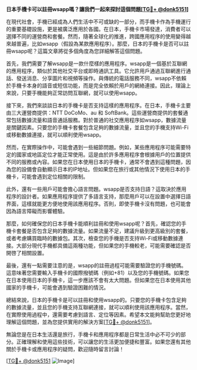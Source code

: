 **日本手機卡可以註冊wsapp嗎？讓我們一起來探討這個問題[[TG💪+ @donk5151](https://t.me/s/donk5151)]**

在現代社會，手機已經成為人們生活中不可或缺的一部分，而手機卡作為手機運行的重要基礎設施，更是被廣泛應用於各國。在日本，手機卡市場發達，消費者可以選擇不同的運營商和套餐。然而，隨著全球化的推進，跨國應用程序的使用變得越來越普遍，比如wsapp（假設為某款應用程序）。那麼，日本的手機卡是否可以註冊wsapp呢？這篇文章將從多個角度為您詳細解答這個問題。

首先，我們需要了解wsapp是一款什麼樣的應用程序。wsapp是一個基於互聯網的應用程序，類似於其他社交平台或即時通訊工具。它允許用戶通過互聯網進行通話、發送消息、分享圖片和視頻等操作。與傳統的電話服務不同，wsapp不依賴於手機卡本身的語音或短信功能，而是完全依賴於用戶的網絡連接。因此，理論上來說，只要手機能夠正常訪問互聯網，就可以使用wsapp。

接下來，我們來談談日本的手機卡是否支持這樣的應用程序。在日本，手機卡主要由三大運營商提供：NTT DoCoMo、au 和 SoftBank。這些運營商提供的套餐通常包括數據流量和語音通話服務。對於普通的社交應用程序如wsapp，數據流量是關鍵因素。只要您的手機卡套餐包含足夠的數據流量，並且您的手機支持Wi-Fi或移動數據連接，就可以順利使用wsapp。

然而，在實際操作中，可能會遇到一些細節問題。例如，某些應用程序可能需要特定的國家或地區定位才能正常使用。這是由於許多應用程序會根據用戶的位置提供不同的服務或內容。如果您在日本使用日本的手機卡，通常不會遇到這種問題，因為您的設備會自動顯示日本的IP地址。但如果您在旅行或其他情況下使用日本的手機卡，可能會遇到定位相關的限制。

此外，還有一些用戶可能會擔心語言問題。wsapp是否支持日語？這取決於應用程序的設計者。如果應用程序提供了多語言支持，那麼用戶可以在設置中選擇日語界面，這樣就能更方便地使用該應用程序。否則，即使手機卡沒有問題，也可能會因為語言障礙而影響體驗。

那麼，如何確保您的日本手機卡能順利註冊和使用wsapp呢？首先，確認您的手機卡套餐是否包含足夠的數據流量。如果流量不足，建議升級到更高級別的套餐，或者考慮購買臨時的數據包。其次，檢查您的手機是否支持Wi-Fi或移動數據連接。大部分現代手機都具備這兩種功能，但如果您的手機較老，可能需要確認是否開啓了相關設置。

最後，還有一點需要注意的是，wsapp的註冊過程可能需要驗證您的手機號碼。這意味著您需要輸入手機卡的國際撥號碼（例如+81）以及您的手機號碼。如果您在日本使用日本的手機卡，這一步應該不會有太大問題。但如果您在日本使用其他國家的手機卡，可能會遇到驗證困難的情況。

總結來說，日本的手機卡是可以註冊和使用wsapp的。只要您的手機卡包含足夠的數據流量，並且您的手機支持互聯網連接，就可以順利使用該應用程序。當然，在實際使用過程中，還需要考慮到語言、定位等因素。希望本文能夠幫助您更好地理解這個問題，並為您提供實用的解決方案[[TG💪+ @donk5151](https://t.me/s/donk5151)]。

無論您是在日本生活還是旅行，手機卡和應用程序都是日常生活中必不可少的部分。正確理解和使用這些技術，可以讓您的生活更加便捷和豐富。如果您還有其他關於手機卡或應用程序的疑問，歡迎隨時留言討論！

[[TG💪+ @donk5151](https://t.me/s/donk5151) ![Image](https://i.postimg.cc/rwNCRYN7/Snipaste-2025-04-30-17-27-05.png)]